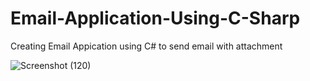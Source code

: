 # Email-Application-Using-C-Sharp
Creating Email Appication using C# to send email with attachment


![Screenshot (120)](https://user-images.githubusercontent.com/99081628/217314398-25798cb2-900e-411e-ac44-b3ae2135475d.png)
